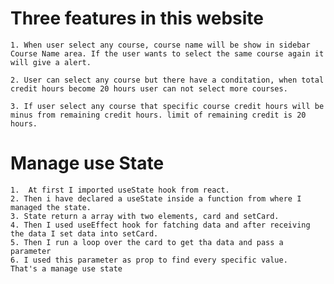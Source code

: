 # Three features in this website

    1. When user select any course, course name will be show in sidebar Course Name area. If the user wants to select the same course again it will give a alert.

    2. User can select any course but there have a conditation, when total credit hours become 20 hours user can not select more courses.

    3. If user select any course that specific course credit hours will be minus from remaining credit hours. limit of remaining credit is 20 hours.

# Manage use State

    1.  At first I imported useState hook from react.
    2. Then i have declared a useState inside a function from where I managed the state.
    3. State return a array with two elements, card and setCard.
    4. Then I used useEffect hook for fatching data and after receiving the data I set data into setCard.
    5. Then I run a loop over the card to get tha data and pass a parameter
    6. I used this parameter as prop to find every specific value.
    That's a manage use state
